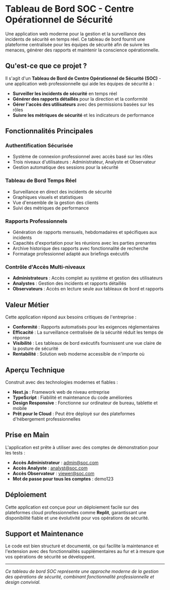

# Tableau de Bord SOC - Centre Opérationnel de Sécurité

Une application web moderne pour la gestion et la surveillance des incidents de sécurité en temps réel. Ce tableau de bord fournit une plateforme centralisée pour les équipes de sécurité afin de suivre les menaces, générer des rapports et maintenir la conscience opérationnelle.

## Qu'est-ce que ce projet ?

Il s'agit d'un **Tableau de Bord de Centre Opérationnel de Sécurité (SOC)** - une application web professionnelle qui aide les équipes de sécurité à :

- **Surveiller les incidents de sécurité** en temps réel
- **Générer des rapports détaillés** pour la direction et la conformité
- **Gérer l'accès des utilisateurs** avec des permissions basées sur les rôles
- **Suivre les métriques de sécurité** et les indicateurs de performance

## Fonctionnalités Principales

### **Authentification Sécurisée**
- Système de connexion professionnel avec accès basé sur les rôles
- Trois niveaux d'utilisateurs : Administrateur, Analyste et Observateur
- Gestion automatique des sessions pour la sécurité

### **Tableau de Bord Temps Réel**
- Surveillance en direct des incidents de sécurité
- Graphiques visuels et statistiques
- Vue d'ensemble de la gestion des clients
- Suivi des métriques de performance

### **Rapports Professionnels**
- Génération de rapports mensuels, hebdomadaires et spécifiques aux incidents
- Capacités d'exportation pour les réunions avec les parties prenantes
- Archive historique des rapports avec fonctionnalité de recherche
- Formatage professionnel adapté aux briefings exécutifs

### **Contrôle d'Accès Multi-niveaux**
- **Administrateurs** : Accès complet au système et gestion des utilisateurs
- **Analystes** : Gestion des incidents et rapports détaillés
- **Observateurs** : Accès en lecture seule aux tableaux de bord et rapports

## Valeur Métier

Cette application répond aux besoins critiques de l'entreprise :

- **Conformité** : Rapports automatisés pour les exigences réglementaires
- **Efficacité** : La surveillance centralisée de la sécurité réduit les temps de réponse
- **Visibilité** : Les tableaux de bord exécutifs fournissent une vue claire de la posture de sécurité
- **Rentabilité** : Solution web moderne accessible de n'importe où

## Aperçu Technique

Construit avec des technologies modernes et fiables :
- **Next.js** : Framework web de niveau entreprise
- **TypeScript** : Fiabilité et maintenance du code améliorées
- **Design Responsive** : Fonctionne sur ordinateur de bureau, tablette et mobile
- **Prêt pour le Cloud** : Peut être déployé sur des plateformes d'hébergement professionnelles

## Prise en Main

L'application est prête à utiliser avec des comptes de démonstration pour les tests :

- **Accès Administrateur** : admin@soc.com
- **Accès Analyste** : analyst@soc.com
- **Accès Observateur** : viewer@soc.com
- **Mot de passe pour tous les comptes** : demo123

## Déploiement

Cette application est conçue pour un déploiement facile sur des plateformes cloud professionnelles comme **Replit**, garantissant une disponibilité fiable et une évolutivité pour vos opérations de sécurité.

## Support et Maintenance

Le code est bien structuré et documenté, ce qui facilite la maintenance et l'extension avec des fonctionnalités supplémentaires au fur et à mesure que vos opérations de sécurité se développent.

---

*Ce tableau de bord SOC représente une approche moderne de la gestion des opérations de sécurité, combinant fonctionnalité professionnelle et design convivial.*

